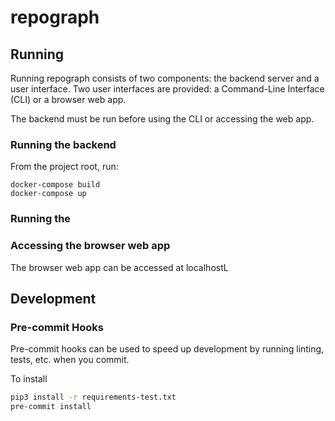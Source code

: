 # repograph

## Running

Running repograph consists of two components: the backend server and a user interface. 
Two user interfaces are provided: a Command-Line Interface (CLI) or a browser web app.

The backend must be run before using the CLI or accessing the web app.

### Running the backend

From the project root, run:

```shell
docker-compose build
docker-compose up
```

### Running the 


### Accessing the browser web app

The browser web app can be accessed at localhostL

## Development

### Pre-commit Hooks

Pre-commit hooks can be used to speed up development by running linting, tests, etc. when you commit. 

To install
```bash
pip3 install -r requirements-test.txt
pre-commit install
```